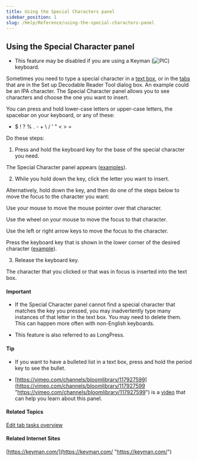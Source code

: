 ```yaml
---
title: Using the Special Characters panel
sidebar_position: 1
slug: /Help/Reference/using-the-special-characters-panel
---
```


## Using the Special Character panel

-   This feature may be disabled if you are using a Keyman (![PIC](/ref-docs-assets/images/Tasks/Edit_tasks/KeymanIcon.png)) keyboard.
    

Sometimes you need to type a special character in a [text box](../../Concepts/Text_Box.md), or in the [tabs](Decodable_Reader_Tool/Set_up_Decodable_Reader_Tool_dialog_box.md) that are in the Set up Decodable Reader Tool dialog box. An example could be an IPA character. The Special Character panel allows you to see characters and choose the one you want to insert.

You can press and hold lower-case letters or upper-case letters, the spacebar on your keyboard, or any of these:

-   $ ! ? % . - + \\ / ' " < > = 
    

Do these steps:

1.  Press and hold the keyboard key for the base of the special character you need.
    

The Special Character panel appears ([examples](Special_Characters_panel_examples.md)).

2.  While you hold down the key, click the letter you want to insert.
    

Alternatively, hold down the key, and then do one of the steps below to move the focus to the character you want:

Use your mouse to move the mouse pointer over that character.

Use the wheel on your mouse to move the focus to that character.

Use the left or right arrow keys to move the focus to the character.

Press the keyboard key that is shown in the lower corner of the desired character ([example](Special_Characters_panel_examples.md)).

3.  Release the keyboard key.
    

The character that you clicked or that was in focus is inserted into the text box.

#### Important

-   If the Special Character panel cannot find a special character that matches the key you pressed, you may inadvertently type many instances of that letter in the text box. You may need to delete them.  
    This can happen more often with non-English keyboards.
    

-   This feature is also referred to as LongPress.
    

#### Tip

-   If you want to have a bulleted list in a text box, press and hold the period key to see the bullet.
    
-   [https://vimeo.com/channels/bloomlibrary/117927599](https://vimeo.com/channels/bloomlibrary/117927599 "https://vimeo.com/channels/bloomlibrary/117927599") is a [video](../../FAQ/Instructional_Videos.md) that can help you learn about this panel.
    

#### Related Topics

[Edit tab tasks overview](Edit_tasks_overview.md)

#### Related Internet Sites

[https://keyman.com/](https://keyman.com/ "https://keyman.com/")